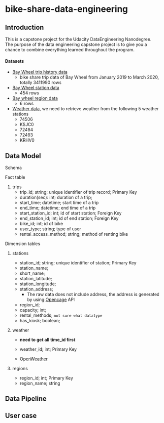 # bike-share-data-engineering

## Introduction

This is a capstone project for the Udacity DataEngineering Nanodegree. The purpose of the data engineering capstone project is to give you a chance to combine everything learned throughout the program.



#### Datasets

- [Bay Wheel trip history data](https://www.lyft.com/bikes/bay-wheels/system-data)
  - bike share trip data of Bay Wheel from January 2019 to March 2020, totally 3411990 rows
- [Bay Wheel station data](https://www.lyft.com/bikes/bay-wheels/system-data)
  - 454 rows
- [Bay wheel region data](https://www.lyft.com/bikes/bay-wheels/system-data)
  - 6 rows
- [Weather data](https://api.meteostat.net/#history), we need to retrieve weather from the following 5 weather stations
  - 74506
  - KSJC0
  - 72494
  - 72493
  - KRHV0



## Data Model

Schema

Fact table

1. trips
   - trip_id; string; unique identifier of trip record; Primary Key
   - duration(sec): int; duration of a trip;
   - start_time; datetime; start time of a trip
   - end_time; datetime; end time of a trip
   - start_station_id; int; id of start station; Foreign Key
   - end_station_id; int; id of end station; Foreign Key
   - bike_id; int; id of bike
   - user_type; string; type of user
   - rental_access_method; string; method of renting bike

Dimension tables

1. stations

   - station_id; string; unique identifier of station; Primary Key
   - station_name;
   - short_name;
   - station_latitude;
   - station_longitude;
   - station_address;
     - The raw data does not include address, the address is generated by using [Opencage](https://opencagedata.com/tutorials/geocode-in-python) API
   - region_id;
   - capacity; int;
   - rental_methods; `not sure what datatype`
   - has_kiosk; boolean;

2. weather

   - **need to get all time_id first**

   - weather_id; int; Primary Key
   - [OpenWeather](https://openweathermap.org/history)

3. regions
   - region_id; int; Primary Key
   - region_name; string

## Data Pipeline



## User case